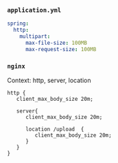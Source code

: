 ### `application.yml`
```yaml
spring:
  http:
    multipart:
      max-file-size: 100MB
      max-request-size: 100MB  
 ```
 
 ### `nginx`
 Context:  http, server, location

 ```
 http {
    client_max_body_size 20m;
    
    server{
       client_max_body_size 20m;
       
       location /upload  {
          client_max_body_size 20m;
       }
    }
}
 ```
